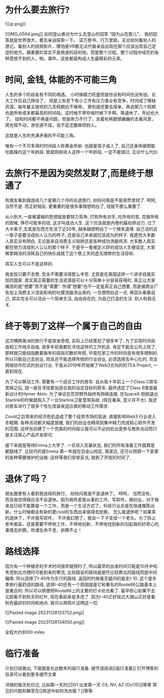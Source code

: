 # 为什么要去旅行?
![[qr.png]]

![[IMG_0564.jpeg]]
如同登山者对为什么去登山的回答 “因为山在那儿“， 我的回答就是世界很大，要去亲自探索一下。
读万卷书，行万里路，无论如何看别人的游记，看别人的视频影片，哪怕是VR都无法代替亲自出现在那个应该出现自己足迹的地方。跟重要的其实不是旅游的目的地，而是整个过程。整个过程中经历的各种意想不到的人，物，事件。这些都是构成人生最精彩的元素。
# 时间, 金钱, 体能的不可能三角

人生的多个阶段各有不同的境遇。 小时候精力旺盛但是你没有时间也没有钱。长大工作后自己挣钱了， 但是上有老下有小工作有压力事业有竞争，时间成了稀缺资源。每年雇主提供的几天假期远不够用， 更别提还要去探亲，再说那几个假期也是所有成本都最高的时间段。这时候不宰你啥时候下手啊。等退休了，年纪也大了。 钱和时间都不再是问题，但是体力不行了。坐着轮椅颤颤巍巍的去看风景，爬也爬不动，游也游不成，说不定还要麻烦别人。

这就是人生的充满矛盾的不可能三角。

唯有一个不可多得的时间段人称黄金年龄. 也就是孩子成人了, 自己还身体硬朗能吃能躁的这个年龄段. 我是刚刚进入这样一个年龄段, 一定不能错过, 无论什么代价. 
# 去旅行不是因为突然发财了,而是终于想通了

有朋友看到我连续几个星期几个月的长途旅行, 纷纷问我是不是突然发财了. 呵呵, 当然不是. 而正好相反. 更重要的是很多事情想明白了, 钱就不那么重要了.

从小到大,一直被灌输的思想就是要努力竞争, 打败所有对手, 吃所有的苦, 克服所有的困难, 挣尽可能多的钱, 这才叫成功人生. 这个应该就是内卷的最初原动力. 过了大半辈子,尤其是在西方生活了近20年, 越来越想明白了一个根本道理. 自己活的这一辈子是要活成别人认为的样子, 还是自己本来就应该成为的样子. 我感觉大多数人其实没有明白. 无论是来自消费主义陷阱还是各种成功洗脑鸡汤. 大多数人其实都在努力活成别人公认的那个样子. 于是乎一套被定义好的成功人生被设定, 大家稀里糊涂的消耗自己的快乐成就了这个卷上天的虚无缥缈的生活目标. 

其实人生可以不是这样的. 

我发现只要不去卷, 完全不需要活得那么辛苦. 尤其是在美国这样一个讲求自我实现的国家. 其实真正需要的生活资源是可以十分简单十分容易获得的. 真正让大家痛苦的是"想要"而不是"需要". 所谓"想要"也不一定是真正自己想要, 而是被商业广告加上消费主义渲染影响的社媒洗脑洗出来的. 一旦想明白这一点, 再回头看看自己, 其实完全可以活出一个简单生活, 自由自在的, 为自己打造的生活. 别人和我无关.

# 终于等到了这样一个属于自己的自由

这次横跨美洲的旅行不是突发奇想, 实际上已经策划了很多年了. 为了实现时间自由和工作地点自由, 很多年前我都在寻找这样的工作机会. 肯定不能去公司上班了, 那样就只能掐指数着每年的屈指可数的年假, 毕竟在家工作的时间是有很多限制的. 所以只能自己去创业, 而且还不能选择传统的行业创业, 必须选择去中心化的, 完全网络协作形式的创业行业. 于是从2019年开始做了Web3方向的的TEA Project, 一直到现在.  

为了可以移动工作, 需要有一个适合工作的房车. 自从我十年前上一个Class C房车卖掉之后, 就一直在寻找更加适合我的设定目标的房车. 最终选定了Class B里面最新设计的Hymer Aktiv. 为了保证在荒郊野外始终有网络连接, 在SpaceX 刚刚退出Starlink的时候就购入了一台Starlink卫星宽带系统. (现在看来, 意义并不大). 我还对房车进行了很多个性化改装来适应我的移动工作需求. 

Covid之后带来的经济危机造成了整个投资市场的低迷. 直接影响Web3 行业进入冬眠期. 各种活动都大幅度放缓, 我们的创业也精简到集中精力完成核心软件开发的范围. 这样也创建了一个完美的时间段让我可以不必四处出差参与商务活动而只是关注核心产品开发即可. 

接下来就是等待Emma上大学了. 一旦进入空巢状态, 我们的所有准备工作就算是都就绪了. 比较巧的是Emma 第一年就在旧金山校区, 离家近, 还可以照顾一下家里的各种需要维护的设施. 这样等我们安排妥当, 就到了开拔的时间了.

# 退休了吗？

朋友圈里有人看到我连续的旅行， 纷纷问我是不是退休了。 呵呵， 当然没有。 而且我觉得我应该不会退休。因为我热爱我从事的工作。写软件，搞创业，对于我来说已经不能算是一个工作，而是一个生活方式了。科技行业总是在快速推陈出新。什么时候都会有新的更cool的东西出来值得去挖掘， 怎么能退休呢？如果真的退休了，不许我写软件， 不许我幻想了，我会一下子变成一个老头。为了防止老年痴呆，还是需要不停地工作，不停地创新，不停地找到新的勾起我的好奇心的事情去折腾。所谓生命不息，折腾不止！ 
# 路线选择

因为有一个种植牙的手术时间很早就预约了, 所以最早的出发时间只能是10月中旬. 考虑到北方随时可能到来的寒流, 比较稳妥的路线是避开比较靠北的路线而是中间偏南. 所以选择了I-40作为东行的路线. 返回的时候毫无疑问的是走I-10. 这个是冬季旅行最舒适的路线. 选择I-40还有一个原因就是它和著名的Route66公路基本上是重合的. 所以可以顺便把Route66上的主要的打卡处也看了. 最早担心如果不去北部看不到秋天的红叶, 现在看起来是多虑了. 因为I-40正好经过大烟山正好是看秋色最好的时间和地点. 我可以用照片证明这一切.

![[Pasted image 20231128133702.png]]



![[Pasted image 20231128134050.png]]


全程大约8000 miles

# 临行准备

计划已经做出, 下面就是长达数年的临行准备. 细节请阅读[[临行准备]]
打开博客的目录可以看到更多细节文章

详细的每天的日记, 比如第一天的[[D01 出发第一天 CA, NV, AZ (Oct15)]]等等
常见的问题和解答在[[旅途中如何洗衣服？]]等等.




